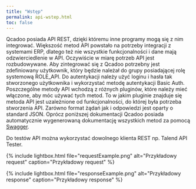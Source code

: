 ```yaml
---
title: "Wstęp"
permalink: api-wstep.html
toc: false
---
```


Qcadoo posiada API REST, dzięki któremu inne programy mogą się z nim integrować. Większość metod API powstało na potrzeby
integracji z systemami ERP, dlatego też nie wszystkie funkcjonalności i dane mają odzwierciedlenie w API. Oczywiście 
w miarę potrzeb API jest rozbudowywane. Aby zintegrować się z Qcadoo potrzebny jest zdefiniowany użytkownik, który będzie
należał do grupy posiadającej rolę systemową ROLE_API. Do autentykacji należy użyć loginu i hasła tak stworzonego użytkownika i wykorzystać metodę autentykacji Basic Auth. Poszczególne metody API wchodzą z różnych pluginów, które należy mieć włączone, aby móc używać tych metod. To w jakim pluginie znajduje się metoda API jest uzależnione od funkcjonalności, do której była potrzeba stworzenia API. Zarówno format żądań jak i odpowiedzi jest oparty o standard JSON. Oprócz poniższej dokumentacji Qcadoo posiada automatycznie wygenerowaną dokumentację wszystkich metod za pomocą [Swagger](http://swagger.qcadoo.org/).


Do testów API można wykorzystać dowolnego klienta REST np. Talend API Tester.

{% include lightbox.html file="requestExample.png" alt="Przykładowy request" caption="Przykładowy request" %}

{% include lightbox.html file="responseExample.png" alt="Przykładowy response" caption="Przykładowy response" %}